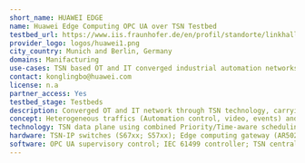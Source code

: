```yaml
---
short_name: HUAWEI EDGE
name: Huawei Edge Computing OPC UA over TSN Testbed
testbed_url: https://www.iis.fraunhofer.de/en/profil/standorte/linkhalle.html
provider_logo: logos/huawei1.png 
city_country: Munich and Berlin, Germany
domains: Manifacturing
use-cases: TSN based OT and IT converged industrial automation networks; IEC 61499 and TSN for smart manufacturing; Edge-Cloud Synergy AI (Kubeedge, Atlas etc.)
contact: konglingbo@huawei.com
license: n.a
partner_access: Yes
testbed_stage: Testbeds
description: Converged OT and IT network through TSN technology, carrying heterogeneous traffics, such as automation control, optical inspection, and video surveillance, from the field to the edge. Both the need of Time-critical control traffic and bandwidth consuming traffic can be met. Edge AI for industry using IEF framework for deployment and IEC 61499 for industry component integration.
concept: Heterogeneous traffics (Automation control, video, events) and industrial protocols (OPC UA, IEC 61499, Modbus-TCP) carried on the unified TSN network, where the delay and reliability requirements can be met by centralized auto-configuration.
technology: TSN data plane using combined Priority/Time-aware scheduling and shaping; TSN control plane integrated with network calculus algorithms; brownfield device compatibility solutions; Edge AI integrated industrial automation control.
hardware: TSN-IP switches (S67xx; S57xx); Edge computing gateway (AR502H); Any-to-ETH gateway prototype; Miniature automobile production line; Automated Optical Inspection and video surveillance cameras.
software: OPC UA supervisory control; IEC 61499 controller; TSN centralized controller; Network Calculus algorithm; Kubeedge; Mindspore (for AI)
---
```

